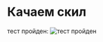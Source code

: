 # Качаем скил

тест пройден:
![тест пройден](https://img.shields.io/travis/pvpshoot/oleg_lvl_up.svg)
